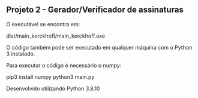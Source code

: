 ## Projeto 2 - Gerador/Verificador de assinaturas

O executável se encontra em:

  dist/main_kerckhoff/main_kerckhoff.exe

O código também pode ser executado em qualquer máquina com o Python 3 instalado.

Para executar o código é necessário o numpy:

  pip3 install numpy
  python3 main.py

Desenvolvido utilizando Python 3.8.10